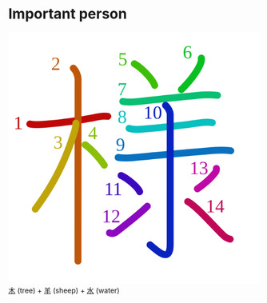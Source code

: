 # Important person
![69d8](Kanji/kanji-colorize/69d8.svg)
[木](Kanji/kanji-dict/木.md) (tree) + [羊](Kanji/kanji-dict/羊.md) (sheep) + [水](Vocabulary/水.md) (water) 